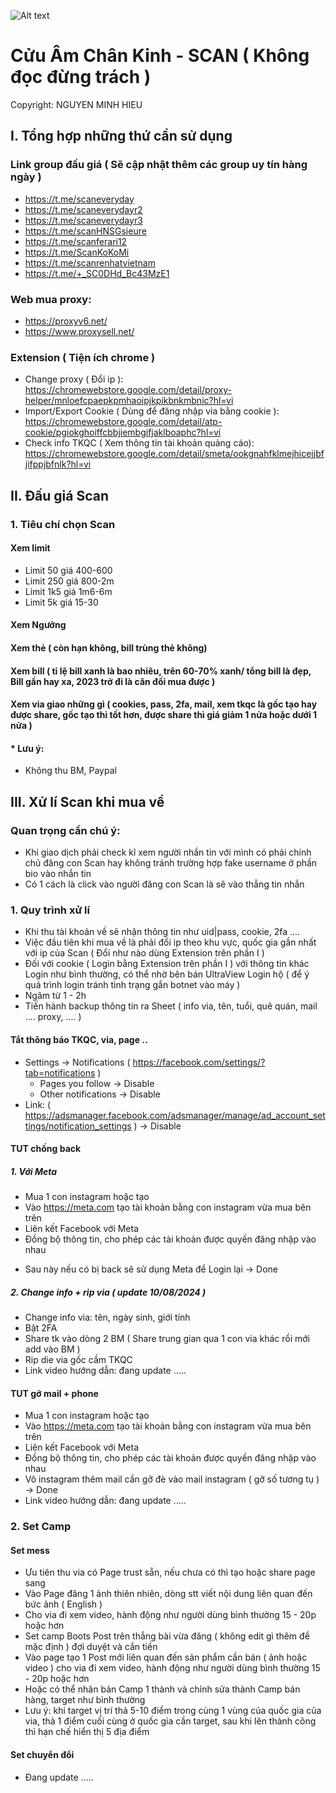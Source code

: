 ![Alt text](https://encrypted-tbn0.gstatic.com/images?q=tbn:ANd9GcQa7lEF9CYAfjSNYoXuEwD8PmkJumuQUSYT9A&s)

# Cửu Âm Chân Kinh - SCAN ( Không đọc đừng trách )
Copyright: NGUYEN MINH HIEU

## I. Tổng hợp những thứ cần sử dụng
### Link group đấu giá ( Sẽ cập nhật thêm các group uy tín hàng ngày )
- https://t.me/scaneveryday
- https://t.me/scaneverydayr2
- https://t.me/scaneverydayr3
- https://t.me/scanHNSGsieure
- https://t.me/scanferari12
- https://t.me/ScanKoKoMi
- https://t.me/scanrenhatvietnam
- https://t.me/+_SC0DHd_Bc43MzE1
### Web mua proxy:
- https://proxyv6.net/
- https://www.proxysell.net/
### Extension ( Tiện ích chrome )
- Change proxy ( Đổi ip ): https://chromewebstore.google.com/detail/proxy-helper/mnloefcpaepkpmhaoipjkpikbnkmbnic?hl=vi
- Import/Export Cookie ( Dùng để đăng nhập via bằng cookie ): https://chromewebstore.google.com/detail/atp-cookie/pgiokghoiffcbbjiembgifjaklboaphc?hl=vi
- Check info TKQC ( Xem thông tin tài khoản quảng cáo): https://chromewebstore.google.com/detail/smeta/ookgnahfklmejhicejjbfjifppjbfnlk?hl=vi
## II. Đấu giá Scan
### 1. Tiêu chí chọn Scan
#### Xem limit
- Limit 50 giá 400-600
- Limit 250 giá 800-2m
- Limit 1k5 giá 1m6-6m
- Limit 5k giá 15-30
#### Xem Ngưỡng
#### Xem thẻ ( còn hạn không, bill trùng thẻ không)
#### Xem bill ( tỉ lệ bill xanh là bao nhiêu, trên 60-70% xanh/ tổng bill là đẹp, Bill gần hay xa, 2023 trở đi là cân đối mua được )
#### Xem via giao những gì ( cookies, pass, 2fa, mail, xem tkqc là gốc tạo hay được share, gốc tạo thì tốt hơn, được share thì giá giảm 1 nửa hoặc dưới 1 nửa ) 
#### * Lưu ý: 
- Không thu BM, Paypal
## III. Xử lí Scan khi mua về
### Quan trọng cần chú ý:
- Khi giao dịch phải check kĩ xem người nhắn tin với mình có phải chính chủ đăng con Scan hay không tránh trường hợp fake username ở phần bio vào nhắn tin
- Có 1 cách là click vào người đăng con Scan là sẽ vào thẳng tin nhắn
### 1. Quy trình xử lí
- Khi thu tài khoản về sẽ nhận thông tin như uid|pass, cookie, 2fa ....
- Việc đầu tiên khi mua về là phải đổi ip theo khu vực, quốc gia gần nhất với ip của Scan ( Đổi như nào dùng Extension trên phần I )
- Đối với cookie ( Login bằng Extension trên phần I ) với thông tin khác Login như bình thường, có thể nhờ bên bán UltraView Login hộ ( để ý quá trình login tránh tình trạng gắn botnet vào máy )
- Ngâm từ 1 - 2h
- Tiến hành backup thông tin ra Sheet ( info via, tên, tuổi, quê quán, mail .... proxy, .... )
#### Tắt thông báo TKQC, via, page ..
- Settings -> Notifications ( https://facebook.com/settings/?tab=notifications )
	- Pages you follow -> Disable
	- Other notifications -> Disable
- Link: ( https://adsmanager.facebook.com/adsmanager/manage/ad_account_settings/notification_settings ) -> Disable
#### TUT chống back
##### 1. Với Meta
- Mua 1 con instagram hoặc tạo
- Vào https://meta.com tạo tài khoản bằng con instagram vừa mua bên trên
- Liên kết Facebook với Meta
- Đồng bộ thông tin, cho phép các tài khoản được quyền đăng nhập vào nhau
* Sau này nếu có bị back sẽ sử dụng Meta để Login lại 
-> Done
##### 2. Change info + rip via ( update 10/08/2024 )
- Change info via: tên, ngày sinh, giới tính
- Bật 2FA
- Share tk vào dòng 2 BM ( Share trung gian qua 1 con via khác rồi mới add vào BM )
- Rip die via gốc cầm TKQC
- Link video hướng dẫn: đang update .....
#### TUT gỡ mail + phone
- Mua 1 con instagram hoặc tạo
- Vào https://meta.com tạo tài khoản bằng con instagram vừa mua bên trên
- Liên kết Facebook với Meta
- Đồng bộ thông tin, cho phép các tài khoản được quyền đăng nhập vào nhau
- Vô instagram thêm mail cần gỡ đè vào mail instagram ( gỡ số tương tụ )
-> Done
- Link video hướng dẫn: đang update .....
### 2. Set Camp
#### Set mess
- Ưu tiên thu via có Page trust sẵn, nếu chưa có thì tạo hoặc share page sang
- Vào Page đăng 1 ảnh thiên nhiên, dòng stt viết nội dung liên quan đến bức ảnh ( English )
- Cho via đi xem video, hành động như người dùng bình thường 15 - 20p hoặc hơn
- Set camp Boots Post trên thẳng bài vừa đăng ( không edit gì thêm để mặc định ) đợi duyệt và cắn tiền
- Vào page tạo 1 Post mới liên quan đến sản phẩm cần bán ( ảnh hoặc video ) cho via đi xem video, hành động như người dùng bình thường 15 - 20p hoặc hơn
- Hoặc có thể nhân bản Camp 1 thành và chỉnh sửa thành Camp bán hàng, target như bình thường
- Lưu ý: khi target vị trí thả 5-10 điểm trong cùng 1 vùng của quốc gia của via, thả 1 điểm cuối cùng ở quốc gia cần target, sau khi lên thành công thì hạn chế hiển thị 5 địa điểm
#### Set chuyển đổi
- Đang update .....



